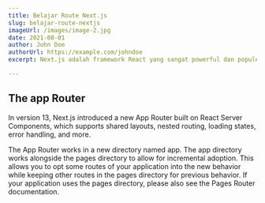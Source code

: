 ```yaml
---
title: Belajar Route Next.js
slug: belajar-route-nextjs
imageUrl: /images/image-2.jpg
date: 2021-08-01
author: John Doe
authorUrl: https://example.com/johndoe
excerpt: Next.js adalah framework React yang sangat powerful dan populer untuk membangun aplikasi web modern. Dalam artikel ini, kita akan mempelajari cara mengelola routing di Next.js, yang merupakan salah satu fitur utama yang membuat framework ini begitu menarik. Anda akan belajar cara membuat halaman statis dan dinamis, serta bagaimana mengatur navigasi antar halaman dengan mudah.

---
```


## The app Router

In version 13, Next.js introduced a new App Router built on React Server Components, which supports shared layouts,
nested routing, loading states, error handling, and more.

The App Router works in a new directory named app. The app directory works alongside the pages directory to allow for
incremental adoption. This allows you to opt some routes of your application into the new behavior while keeping other
routes in the pages directory for previous behavior. If your application uses the pages directory, please also see the
Pages Router documentation.
